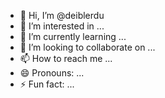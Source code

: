 - 👋 Hi, I’m @deiblerdu
- 👀 I’m interested in ...
- 🌱 I’m currently learning ...
- 💞️ I’m looking to collaborate on ...
- 📫 How to reach me ...
- 😄 Pronouns: ...
- ⚡ Fun fact: ...

<!---
deiblerdu/deiblerdu is a ✨ special ✨ repository because its `README.md` (this file) appears on your GitHub profile.
You can click the Preview link to take a look at your changes.
--->
